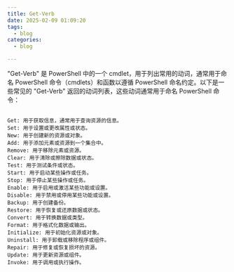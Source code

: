 ```yaml
---
title: Get-Verb
date: 2025-02-09 01:09:20
tags:
  - blog
categories: 
  - blog

---
```


"Get-Verb" 是 PowerShell 中的一个 cmdlet，用于列出常用的动词，通常用于命名 PowerShell 命令（cmdlets）和函数以遵循 PowerShell 命名约定。以下是一些常见的 "Get-Verb" 返回的动词列表，这些动词通常用于命名 PowerShell 命令：

``` text

Get: 用于获取信息，通常用于查询资源的信息。
Set: 用于设置或更改属性或状态。
New: 用于创建新的资源或对象。
Add: 用于添加元素或资源到一个集合中。
Remove: 用于移除元素或资源。
Clear: 用于清除或擦除数据或状态。
Test: 用于测试条件或状态。
Start: 用于启动某些操作或任务。
Stop: 用于停止某些操作或任务。
Enable: 用于启用或激活某些功能或设置。
Disable: 用于禁用或停用某些功能或设置。
Backup: 用于创建备份。
Restore: 用于恢复或还原数据或状态。
Convert: 用于转换数据或类型。
Format: 用于格式化数据或输出。
Initialize: 用于初始化资源或对象。
Uninstall: 用于卸载或移除程序或组件。
Repair: 用于修复或恢复损坏的资源。
Update: 用于更新资源或组件。
Invoke: 用于调用或执行操作。

```
